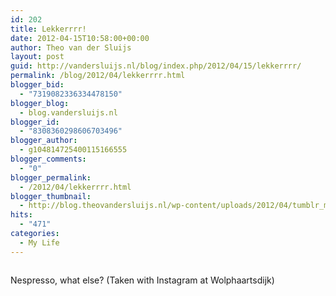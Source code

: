 ```yaml
---
id: 202
title: Lekkerrrr!
date: 2012-04-15T10:58:00+00:00
author: Theo van der Sluijs
layout: post
guid: http://vandersluijs.nl/blog/index.php/2012/04/15/lekkerrrr/
permalink: /blog/2012/04/lekkerrrr.html
blogger_bid:
  - "7319082336334478150"
blogger_blog:
  - blog.vandersluijs.nl
blogger_id:
  - "8308360298606703496"
blogger_author:
  - g104814725400115166555
blogger_comments:
  - "0"
blogger_permalink:
  - /2012/04/lekkerrrr.html
blogger_thumbnail:
  - http://blog.theovandersluijs.nl/wp-content/uploads/2012/04/tumblr_m2igsrKwpb1rpqrb1o1_1280-300x300.jpg
hits:
  - "471"
categories:
  - My Life
---
```

<div>
  <img alt="" src="https://vandersluijs.nl/wp-content/uploads/2012/04/tumblr_m2igsrKwpb1rpqrb1o1_1280-300x300.jpg" />
</div>

Nespresso, what else? (Taken with Instagram at Wolphaartsdijk)